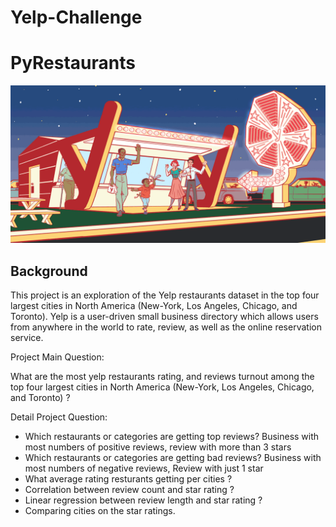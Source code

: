 # Yelp-Challenge 

# PyRestaurants
![Yelp](Images/yelp.gif)
## Background

This project is an exploration of the Yelp restaurants dataset in the top four largest cities in North America (New-York, Los Angeles, Chicago, and Toronto).
Yelp is a user-driven small business directory which allows users from anywhere in the world to rate, review, as well as the online reservation service. 

Project Main Question:

What are the most yelp restaurants rating, and reviews turnout among the top four largest cities in North America (New-York, Los Angeles, Chicago, and Toronto) ?

Detail Project Question:

* Which restaurants or categories are getting top reviews?  Business with most numbers of positive reviews, review with more than 3 stars
* Which restaurants or categories are getting bad reviews?  Business with most numbers of negative reviews, Review with just 1 star
* What average rating resturants getting per cities ?
* Correlation between review count and star rating ?
* Linear regression between review length and star rating ?
* Comparing cities on the star ratings.
